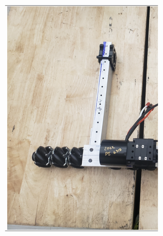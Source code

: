 <table>
<tr> 
<td>
<img src="docs/assets/intake/20220203_162148.jpg"
style="float: left; max-width: 200%; height: auto; margin-right: 300px;"/>
</td>
</tr>
</table>
